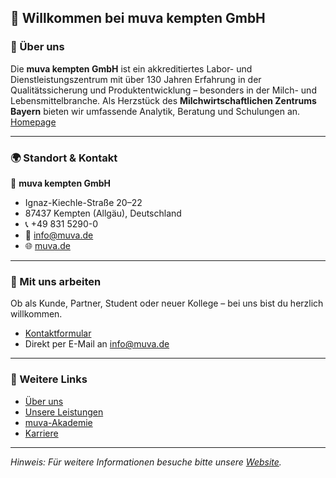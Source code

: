 ## 👋 Willkommen bei muva kempten GmbH

### 🧪 Über uns

Die **muva kempten GmbH** ist ein akkreditiertes Labor- und Dienstleistungszentrum mit über 130 Jahren Erfahrung in der Qualitätssicherung und Produktentwicklung – besonders in der Milch- und Lebensmittelbranche. Als Herzstück des **Milchwirtschaftlichen Zentrums Bayern** bieten wir umfassende Analytik, Beratung und Schulungen an. [Homepage](https://www.muva.de)

---

### 🌍 Standort & Kontakt

📍 **muva kempten GmbH**

* Ignaz-Kiechle-Straße 20–22
* 87437 Kempten (Allgäu), Deutschland
* 📞 +49 831 5290-0
* 📧 [info@muva.de](mailto:info@muva.de)
* 🌐 [muva.de](https://www.muva.de)

---

### 🤝 Mit uns arbeiten

Ob als Kunde, Partner, Student oder neuer Kollege – bei uns bist du herzlich willkommen.

* [Kontaktformular](https://www.muva.de/kontakt)
* Direkt per E-Mail an [info@muva.de](mailto:info@muva.de)

---

### 🔗 Weitere Links

* [Über uns](https://www.muva.de/ueber-uns)
* [Unsere Leistungen](https://www.muva.de/leistungen)
* [muva-Akademie](https://www.muva.de/akademie)
* [Karriere](https://www.muva.de/karriere)

---

*Hinweis: Für weitere Informationen besuche bitte unsere [Website](https://www.muva.de).*
